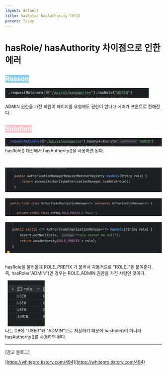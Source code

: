 ```yaml
---
layout: default
title: hasRole/ hasAuthority 차이점 
parent: Issue
---
```


# hasRole/ hasAuthority 차이점으로 인한 에러

## <span style="background-color:skyblue; color: white">Reason</span>
![before.png](/assets/images/Issue/Issue4/before.png)
    
ADMIN 권한을 가진 회원이 페이지를 요청해도 권한이 없다고 에러가 프론트로 전해진다.  



## <span style="background-color:pink; color: white"> Solution </span> 
![before.png](/assets/images/Issue/Issue4/after.png)
hasRole() 대신해서 hasAuthority()을 사용하면 된다.  
  
&nbsp;
  
![hasRole.png](/assets/images/Issue/Issue4/hasRole.png)  
&nbsp;
![hasRole_1.png](/assets/images/Issue/Issue4/hasRole_1.png)  
&nbsp;
![hasRole_2.png](/assets/images/Issue/Issue4/hasRole_2.png)  
&nbsp;
&nbsp;
  
hasRole을 불러올떄 ROLE_PREFIX 가 붙어서 자동적으로 "ROLE_"을 붙여준다.  
즉, hasRole("ADMIN")인 경우는 ROLE_ADMIN 권한을 가진 사람인 것이다.  

&nbsp;
![roleDB.png](/assets/images/Issue/Issue4/roleDB.png)  
나는 DB에 "USER"와 "ADMIN"으로 저장하기 때문에 hasRole()이 아니라 hasAuthority()를 사용하면 된다.  

  
<hr>
[참고 블로그]   

[https://whitepro.tistory.com/494](https://whitepro.tistory.com/494)